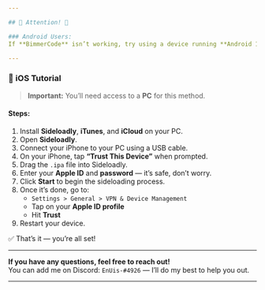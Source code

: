 ```yaml
---

## 🚨 Attention! 🚨

### Android Users:
If **BimmerCode** isn’t working, try using a device running **Android 11** — it should work without issues.

---
```


### 📱 iOS Tutorial

> **Important:** You’ll need access to a **PC** for this method.

#### Steps:
1. Install **Sideloadly**, **iTunes**, and **iCloud** on your PC.
2. Open **Sideloadly**.
3. Connect your iPhone to your PC using a USB cable.
4. On your iPhone, tap **“Trust This Device”** when prompted.
5. Drag the `.ipa` file into Sideloadly.
6. Enter your **Apple ID** and **password** — it’s safe, don’t worry.
7. Click **Start** to begin the sideloading process.
8. Once it’s done, go to:
   - `Settings > General > VPN & Device Management`
   - Tap on your **Apple ID profile**
   - Hit **Trust**
9. Restart your device.

✅ That’s it — you’re all set!

---

**If you have any questions, feel free to reach out!**  
You can add me on Discord: `EnUis-#4926` — I’ll do my best to help you out.

---
